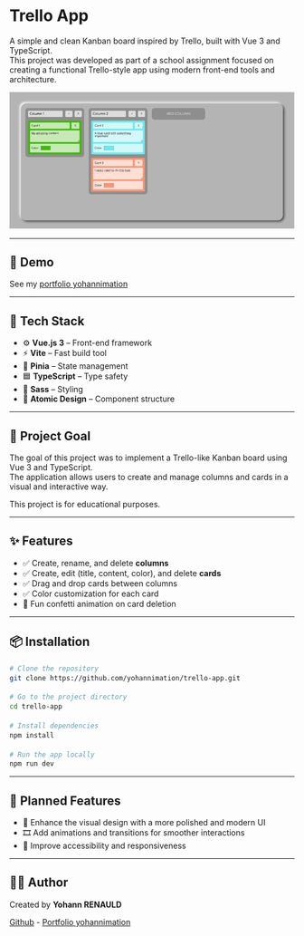 # Trello App

A simple and clean Kanban board inspired by Trello, built with Vue 3 and TypeScript.  
This project was developed as part of a school assignment focused on creating a functional Trello-style app using modern front-end tools and architecture.

![Trello App Screenshot](./public/trello-app-preview.png)

---

## 🚀 Demo

See my [portfolio yohannimation](https://yohannimation.fr)

---

## 🧰 Tech Stack

- ⚙️ **Vue.js 3** – Front-end framework
- ⚡ **Vite** – Fast build tool
- 🧠 **Pinia** – State management
- 🟦 **TypeScript** – Type safety
- 🎨 **Sass** – Styling
- 🧩 **Atomic Design** – Component structure

---

## 🎯 Project Goal

The goal of this project was to implement a Trello-like Kanban board using Vue 3 and TypeScript.  
The application allows users to create and manage columns and cards in a visual and interactive way.

This project is for educational purposes.

---

## ✨ Features

- ✅ Create, rename, and delete **columns**
- ✅ Create, edit (title, content, color), and delete **cards**
- ✅ Drag and drop cards between columns
- ✅ Color customization for each card
- 🎉 Fun confetti animation on card deletion

---

## 📦 Installation

```bash
# Clone the repository
git clone https://github.com/yohannimation/trello-app.git

# Go to the project directory
cd trello-app

# Install dependencies
npm install

# Run the app locally
npm run dev
```

---

## 🧭 Planned Features

- 🎨 Enhance the visual design with a more polished and modern UI
- 🎞️ Add animations and transitions for smoother interactions
- 📱 Improve accessibility and responsiveness

---

## 🙋‍♂️ Author

Created by **Yohann RENAULD**

[Github](https://github.com/yohannimation) - [Portfolio yohannimation](https://yohannimation.fr)